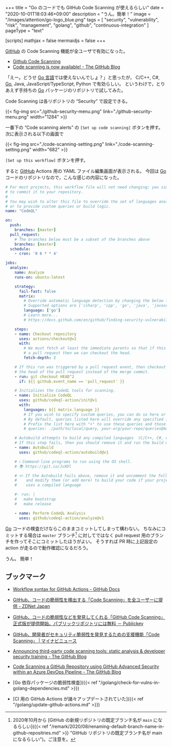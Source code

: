 +++
title = "Go のコードでも GitHub Code Scanning が使えるらしい"
date =  "2020-10-01T18:03:46+09:00"
description = "うん。簡単！"
image = "/images/attention/go-logo_blue.png"
tags = [ "security", "vulnerability", "risk", "management", "golang", "github", "continuous-integration" ]
pageType = "text"

[scripts]
  mathjax = false
  mermaidjs = false
+++

[GitHub] の Code Scanning 機能が全ユーザで有効になった。

- [Github Code Scanning](https://iamninad.com/github-code-scanning/)
- [Code scanning is now available! - The GitHub Blog](https://github.blog/2020-09-30-code-scanning-is-now-available/)

「えー。どうせ [Go 言語][Go]では使えないんでしょ？」と思ったが， C/C++, C#, [Go], Java, JavaScript/TypeScript, Python で有効らしい。
というわけで，とりあえず手持ちの [Go] パッケージのリポジトリで試してみた。

Code Scanning は各リポジトリの “Security” で設定できる。

{{< fig-img src="./github-security-menu.png" link="./github-security-menu.png" width="1284" >}}

一番下の “Code scanning alerts” の `[Set up code scanning]` ボタンを押す。
次に表示される以下の画面で

{{< fig-img src="./code-scanning-setting.png" link="./code-scanning-setting.png" width="682" >}}

`[Set up this workflow]` ボタンを押す。

すると [GitHub] Actions 用の YAML ファイル編集画面が表示される。
今回は [Go] コードのリポジトリなので，こんな感じの内容になった。

```yaml
# For most projects, this workflow file will not need changing; you simply need
# to commit it to your repository.
#
# You may wish to alter this file to override the set of languages analyzed,
# or to provide custom queries or build logic.
name: "CodeQL"

on:
  push:
    branches: [master]
  pull_request:
    # The branches below must be a subset of the branches above
    branches: [master]
  schedule:
    - cron: '0 6 * * 4'

jobs:
  analyze:
    name: Analyze
    runs-on: ubuntu-latest

    strategy:
      fail-fast: false
      matrix:
        # Override automatic language detection by changing the below list
        # Supported options are ['csharp', 'cpp', 'go', 'java', 'javascript', 'python']
        language: ['go']
        # Learn more...
        # https://docs.github.com/en/github/finding-security-vulnerabilities-and-errors-in-your-code/configuring-code-scanning#overriding-automatic-language-detection

    steps:
    - name: Checkout repository
      uses: actions/checkout@v2
      with:
        # We must fetch at least the immediate parents so that if this is
        # a pull request then we can checkout the head.
        fetch-depth: 2

    # If this run was triggered by a pull request event, then checkout
    # the head of the pull request instead of the merge commit.
    - run: git checkout HEAD^2
      if: ${{ github.event_name == 'pull_request' }}

    # Initializes the CodeQL tools for scanning.
    - name: Initialize CodeQL
      uses: github/codeql-action/init@v1
      with:
        languages: ${{ matrix.language }}
        # If you wish to specify custom queries, you can do so here or in a config file.
        # By default, queries listed here will override any specified in a config file. 
        # Prefix the list here with "+" to use these queries and those in the config file.
        # queries: ./path/to/local/query, your-org/your-repo/queries@main

    # Autobuild attempts to build any compiled languages  (C/C++, C#, or Java).
    # If this step fails, then you should remove it and run the build manually (see below)
    - name: Autobuild
      uses: github/codeql-action/autobuild@v1

    # ℹ️ Command-line programs to run using the OS shell.
    # 📚 https://git.io/JvXDl

    # ✏️ If the Autobuild fails above, remove it and uncomment the following three lines
    #    and modify them (or add more) to build your code if your project
    #    uses a compiled language

    #- run: |
    #   make bootstrap
    #   make release

    - name: Perform CodeQL Analysis
      uses: github/codeql-action/analyze@v1
```

[Go] コードの検査だけならこのままコミットしてしまって構わない。
ちなみにコミットする場合は `master` ブランチ[^br1] に対してではなく pull request 用のブランチを作ってそこにコミットしたほうがよい。
そうすれば PR 時に上記設定の action が走るので動作確認になるだろう。

[^br1]: 2020年10月から [GitHub の新規リポジトリの既定ブランチ名が `main` になるらしい]({{< ref "/remark/2020/08/renaming-default-branch-name-in-github-repositries.md" >}} "GitHub リポジトリの既定ブランチ名が main になるらしい")。ご注意を。

うん。
簡単！

## ブックマーク

- [Workflow syntax for GitHub Actions - GitHub Docs](https://docs.github.com/en/free-pro-team@latest/actions/reference/workflow-syntax-for-github-actions#jobsjob_idstepsrun)
- [GitHub、コードの脆弱性を検出する「Code Scanning」を全ユーザーに提供 - ZDNet Japan](https://japan.zdnet.com/article/35160321/)
- [GitHub、コードの脆弱性などを発見してくれる「GitHub Code Scanning」正式版が提供開始。パブリックリポジトリには無料 － Publickey](https://www.publickey1.jp/blog/20/githubgithub_code_scanning.html)
- [GitHub、開発者がセキュリティ脆弱性を発見するための支援機能「Code Scanning」 | マイナビニュース](https://news.mynavi.jp/article/20201002-1364892/)
- [Announcing third-party code scanning tools: static analysis & developer security training - The GitHub Blog](https://github.blog/2020-10-05-announcing-third-party-code-scanning-tools-static-analysis-and-developer-security-training/)
- [Code Scanning a GitHub Repository using GitHub Advanced Security within an Azure DevOps Pipeline - The GitHub Blog](https://github.blog/2020-10-27-code-scanning-a-github-repository-using-github-advanced-security-within-an-azure-devops-pipeline/)

- [Go 依存パッケージの脆弱性検査]({{< ref "/golang/check-for-vulns-in-golang-dependencies.md" >}})
- [CI 用の GitHub Actions が諸々アップデートされていた]({{< ref "/golang/update-github-actions.md" >}})

[Go]: https://go.dev/
[GitHub]: https://github.com/
